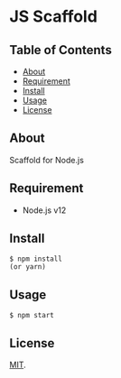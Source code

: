 # JS Scaffold

## Table of Contents

* [About](#about)
* [Requirement](#requirement)
* [Install](#install)
* [Usage](#usage)
* [License](#license)

## About

Scaffold for Node.js

## Requirement

* Node.js v12

## Install

```
$ npm install
(or yarn)
```

## Usage

```
$ npm start
```

## License

[MIT](LICENSE).
